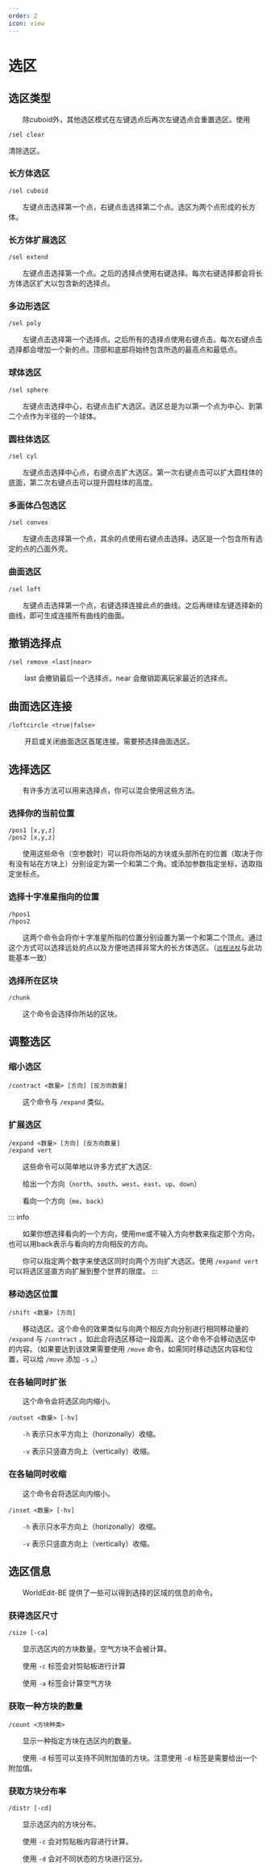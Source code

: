 ```yaml
---
order: 2
icon: view
---
```


# 选区

## 选区类型

&emsp;&emsp;除cuboid外，其他选区模式在左键选点后再次左键选点会重置选区。使用

```
/sel clear
```
清除选区。

### 长方体选区
```
/sel cuboid
```
&emsp;&emsp;左键点击选择第一个点，右键点击选择第二个点。选区为两个点形成的长方体。

### 长方体扩展选区
```
/sel extend
```
&emsp;&emsp;左键点击选择第一个点。之后的选择点使用右键选择。每次右键选择都会将长方体选区扩大以包含新的选择点。

### 多边形选区
```
/sel poly
```
&emsp;&emsp;左键点击选择第一个选择点。之后所有的选择点使用右键点击。每次右键点击选择都会增加一个新的点。顶部和底部将始终包含所选的最高点和最低点。

### 球体选区
```
/sel sphere
```
&emsp;&emsp;左键点击选择中心，右键点击扩大选区。选区总是为以第一个点为中心、到第二个点作为半径的一个球体。

### 圆柱体选区
```
/sel cyl
```
&emsp;&emsp;左键点击选择中心点，右键点击扩大选区。第一次右键点击可以扩大圆柱体的底面，第二次右键点击可以提升圆柱体的高度。

### 多面体凸包选区
```
/sel convex
```
&emsp;&emsp;左键点击选择第一个点，其余的点使用右键点击选择。选区是一个包含所有选定的点的凸面外壳。

### 曲面选区
```
/sel loft
```
&emsp;&emsp;左键点击选择第一个点，右键选择连接此点的曲线。之后再继续左键选择新的曲线，即可生成连接所有曲线的曲面。

## 撤销选择点
```
/sel remove <last|near>
```
&emsp;&emsp; last 会撤销最后一个选择点，near 会撤销距离玩家最近的选择点。

## 曲面选区连接
```
/loftcircle <true|false>
```
&emsp;&emsp; 开启或关闭曲面选区首尾连接。需要预选择曲面选区。

## 选择选区
&emsp;&emsp;有许多方法可以用来选择点，你可以混合使用这些方法。

### 选择你的当前位置
```
/pos1 [x,y,z]
/pos2 [x,y,z]
```
&emsp;&emsp;使用这些命令（空参数时）可以将你所站的方块或头部所在的位置（取决于你有没有站在方块上）分别设定为第一个和第二个角。或添加参数指定坐标，选取指定坐标点。

### 选择十字准星指向的位置
```
/hpos1
/hpos2
```
&emsp;&emsp;这两个命令会将你十字准星所指的位置分别设置为第一个和第二个顶点。通过这个方式可以选择远处的点以及方便地选择非常大的长方体选区。（[`远程法杖`](tool.md#远程法杖)与此功能基本一致）

### 选择所在区块
```
/chunk
```
&emsp;&emsp;这个命令会选择你所站的区块。

## 调整选区

### 缩小选区
```
/contract <数量> [方向] [反方向数量]
```
&emsp;&emsp;这个命令与 `/expand` 类似。


### 扩展选区
```
/expand <数量> [方向] [反方向数量]
/expand vert
```
&emsp;&emsp;这些命令可以简单地以许多方式扩大选区:

&emsp;&emsp;给出一个方向（`north`、`south`、`west`、`east`、`up`、`down`）

&emsp;&emsp;看向一个方向（`me`、`back`）

::: info

&emsp;&emsp;如果你想选择看向的一个方向，使用me或不输入方向参数来指定那个方向，也可以用back表示与看向的方向相反的方向。

&emsp;&emsp;你可以指定两个数字来使选区同时向两个方向扩大选区。使用 `/expand vert` 可以将选区竖直方向扩展到整个世界的限度。
::: 

### 移动选区位置
```
/shift <数量> [方向]
```
&emsp;&emsp;移动选区。这个命令的效果类似与向两个相反方向分别进行相同移动量的 `/expand` 与 `/contract` 。如此会将选区移动一段距离。这个命令不会移动选区中的内容。（如果要达到该效果需要使用 `/move` 命令，如需同时移动选区内容和位置，可以给 `/move` 添加 `-s` 。）

### 在各轴同时扩张
&emsp;&emsp;这个命令会将选区向内缩小。

```
/outset <数量> [-hv]
```
&emsp;&emsp;`-h` 表示只水平方向上（horizonally）收缩。

&emsp;&emsp;`-v` 表示只竖直方向上（vertically）收缩。
### 在各轴同时收缩
&emsp;&emsp;这个命令会将选区向内缩小。

```
/inset <数量> [-hv]
```
&emsp;&emsp;`-h` 表示只水平方向上（horizonally）收缩。

&emsp;&emsp;`-v` 表示只竖直方向上（vertically）收缩。

## 选区信息
&emsp;&emsp;WorldEdit-BE 提供了一些可以得到选择的区域的信息的命令。

### 获得选区尺寸
```
/size [-ca]
```
&emsp;&emsp;显示选区内的方块数量。空气方块不会被计算。

&emsp;&emsp;使用 `-c` 标签会对剪贴板进行计算

&emsp;&emsp;使用 `-a` 标签会计算空气方块

### 获取一种方块的数量
```
/count <方块种类>
```
&emsp;&emsp;显示一种指定方块在选区内的数量。

&emsp;&emsp;使用 `-d` 标签可以支持不同附加值的方块。注意使用 `-d` 标签是需要给出一个附加值。

### 获取方块分布率
```
/distr [-cd]
```
&emsp;&emsp;显示选区内的方块分布。

&emsp;&emsp;使用 `-c` 会对剪贴板内容进行计算。

&emsp;&emsp;使用 `-d` 会对不同状态的方块进行区分。
